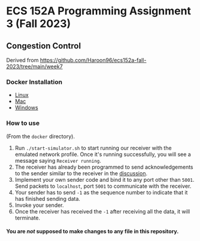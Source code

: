 #  ECS 152A Programming Assignment 3 (Fall 2023)
## Congestion Control
Derived from https://github.com/Haroon96/ecs152a-fall-2023/tree/main/week7
### Docker Installation
* [Linux](https://docs.docker.com/engine/install/ubuntu/)
* [Mac](https://docs.docker.com/desktop/install/mac-install/)
* [Windows](https://docs.docker.com/desktop/install/windows-install/)

### How to use
(From the `docker` directory).
1. Run `./start-simulator.sh` to start running our receiver with the emulated network profile. Once it's running successfully, you will see a message saying `Receiver running`. 
2. The receiver has already been programmed to send acknowledgements to the sender similar to the receiver in the [discussion](https://github.com/Haroon96/ecs152a-fall-2023/blob/main/week7/docker/receiver.py).
3. Implement your own sender code and bind it to any port other than `5001`. Send packets to `localhost`, port `5001` to communicate with the receiver.
4. Your sender has to send `-1` as the sequence number  to indicate that it has finished sending data.
5. Invoke your sender.
6. Once the receiver has received the `-1` after receiving all the data, it will terminate.

#### You are *not* supposed to make changes to any file in this repository.
